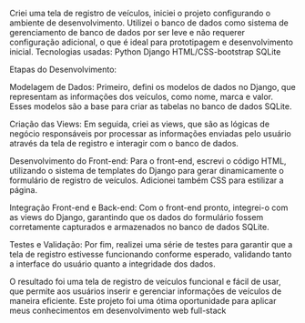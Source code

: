 Criei uma tela de registro de veículos, iniciei o projeto configurando o ambiente de desenvolvimento. Utilizei o banco de dados como sistema de gerenciamento de banco de dados por ser leve e não requerer configuração adicional, o que é ideal para prototipagem e desenvolvimento inicial.
Tecnologias usadas:
Python
Django
HTML/CSS-bootstrap
SQLite

Etapas do Desenvolvimento:

Modelagem de Dados: Primeiro, defini os modelos de dados no Django, que representam as informações dos veículos, como nome, marca e valor. Esses modelos são a base para criar as tabelas no banco de dados SQLite.

Criação das Views: Em seguida, criei as views, que são as lógicas de negócio responsáveis por processar as informações enviadas pelo usuário através da tela de registro e interagir com o banco de dados.

Desenvolvimento do Front-end: Para o front-end, escrevi o código HTML, utilizando o sistema de templates do Django para gerar dinamicamente o formulário de registro de veículos. Adicionei também CSS para estilizar a página.

Integração Front-end e Back-end: Com o front-end pronto, integrei-o com as views do Django, garantindo que os dados do formulário fossem corretamente capturados e armazenados no banco de dados SQLite.

Testes e Validação: Por fim, realizei uma série de testes para garantir que a tela de registro estivesse funcionando conforme esperado, validando tanto a interface do usuário quanto a integridade dos dados.

O resultado foi uma tela de registro de veículos funcional e fácil de usar, que permite aos usuários inserir e gerenciar informações de veículos de maneira eficiente. Este projeto foi uma ótima oportunidade para aplicar meus conhecimentos em desenvolvimento web full-stack
